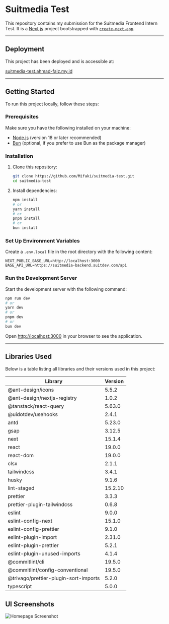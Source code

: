 # Suitmedia Test

This repository contains my submission for the Suitmedia Frontend Intern Test. It is a [Next.js](https://nextjs.org) project bootstrapped with [`create-next-app`](https://nextjs.org/docs/app/api-reference/cli/create-next-app).

---

## Deployment

This project has been deployed and is accessible at:

[suitmedia-test.ahmad-faiz.my.id](https://suitmedia-test.ahmad-faiz.my.id)

---

## Getting Started

To run this project locally, follow these steps:

### Prerequisites

Make sure you have the following installed on your machine:

- [Node.js](https://nodejs.org) (version 18 or later recommended)
- [Bun](https://bun.sh/) (optional, if you prefer to use Bun as the package manager)

### Installation

1. Clone this repository:

   ```bash
   git clone https://github.com/Mifaki/suitmedia-test.git
   cd suitmedia-test
   ```

2. Install dependencies:

   ```bash
   npm install
   # or
   yarn install
   # or
   pnpm install
   # or
   bun install
   ```

### Set Up Environment Variables

Create a `.env.local` file in the root directory with the following content:

```env
NEXT_PUBLIC_BASE_URL=http://localhost:3000
BASE_API_URL=https://suitmedia-backend.suitdev.com/api
```

### Run the Development Server

Start the development server with the following command:

```bash
npm run dev
# or
yarn dev
# or
pnpm dev
# or
bun dev
```

Open [http://localhost:3000](http://localhost:3000) in your browser to see the application.

---

## Libraries Used

Below is a table listing all libraries and their versions used in this project:

| Library                               | Version |
| ------------------------------------- | ------- |
| @ant-design/icons                     | 5.5.2   |
| @ant-design/nextjs-registry           | 1.0.2   |
| @tanstack/react-query                 | 5.63.0  |
| @uidotdev/usehooks                    | 2.4.1   |
| antd                                  | 5.23.0  |
| gsap                                  | 3.12.5  |
| next                                  | 15.1.4  |
| react                                 | 19.0.0  |
| react-dom                             | 19.0.0  |
| clsx                                  | 2.1.1   |
| tailwindcss                           | 3.4.1   |
| husky                                 | 9.1.6   |
| lint-staged                           | 15.2.10 |
| prettier                              | 3.3.3   |
| prettier-plugin-tailwindcss           | 0.6.8   |
| eslint                                | 9.0.0   |
| eslint-config-next                    | 15.1.0  |
| eslint-config-prettier                | 9.1.0   |
| eslint-plugin-import                  | 2.31.0  |
| eslint-plugin-prettier                | 5.2.1   |
| eslint-plugin-unused-imports          | 4.1.4   |
| @commitlint/cli                       | 19.5.0  |
| @commitlint/config-conventional       | 19.5.0  |
| @trivago/prettier-plugin-sort-imports | 5.2.0   |
| typescript                            | 5.0.0   |

## UI Screenshots

![Homepage Screenshot](https://84y8dhtha6.ufs.sh/f/a76Xht1N2JVk6EgiDxliu7IjLhfSG0M9BdD3RytNxUaXlJ2g)
